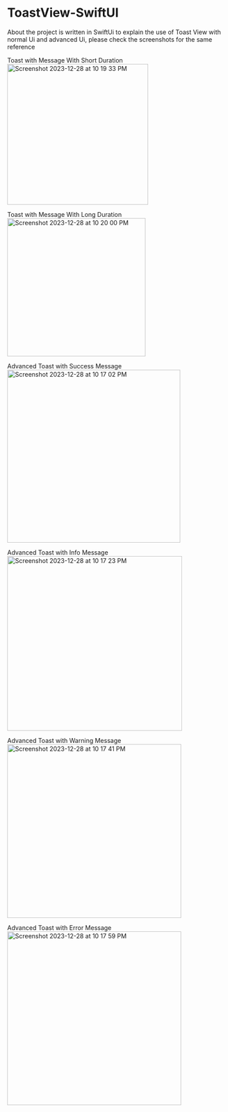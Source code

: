 # ToastView-SwiftUI
About
the project is written in SwiftUi to explain the use of Toast View with normal Ui and advanced Ui,
please check the screenshots for the same reference

Toast with Message With Short Duration
<img width="324" alt="Screenshot 2023-12-28 at 10 19 33 PM" src="https://github.com/gauravtakroro/ToastView-SwiftUI/assets/68221862/45a676c2-addb-4330-a7bb-8d83854b5c30">

Toast with Message With Long Duration
<img width="318" alt="Screenshot 2023-12-28 at 10 20 00 PM" src="https://github.com/gauravtakroro/ToastView-SwiftUI/assets/68221862/800e8d2c-dc6e-4f54-a4ce-9410d49f2e56">

Advanced Toast with Success Message
<img width="398" alt="Screenshot 2023-12-28 at 10 17 02 PM" src="https://github.com/gauravtakroro/ToastView-SwiftUI/assets/68221862/edc424e0-2233-4f72-b6ca-b947df70cb25">

Advanced Toast with Info Message
<img width="402" alt="Screenshot 2023-12-28 at 10 17 23 PM" src="https://github.com/gauravtakroro/ToastView-SwiftUI/assets/68221862/a599c085-1c21-4b38-ad1a-adb3a9fea056">

Advanced Toast with Warning Message
<img width="400" alt="Screenshot 2023-12-28 at 10 17 41 PM" src="https://github.com/gauravtakroro/ToastView-SwiftUI/assets/68221862/7917b6e4-7a7a-43e8-a64c-fb8d1f8312aa">

Advanced Toast with Error Message
<img width="400" alt="Screenshot 2023-12-28 at 10 17 59 PM" src="https://github.com/gauravtakroro/ToastView-SwiftUI/assets/68221862/66b07a7d-bda7-415b-bff5-864560ecbc74">



